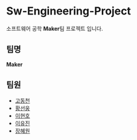 # Sw-Engineering-Project
소프트웨어 공학 **Maker**팀 프로젝트 입니다.
## 팀명
**Maker**
## 팀원
- [고동천](https://github.com/cheon4050)
- [황선웅](https://github.com/SunwoongH)
- [이현호](https://github.com/LeeHyeonHo-127)
- [이유진](https://github.com/Ujin28)
- [장혜원](https://github.com/hyewoniiiii)
 

